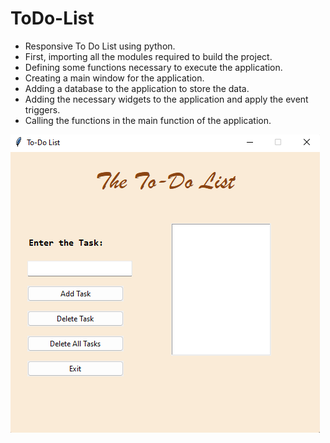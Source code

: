# ToDo-List

* Responsive To Do List using python.
* First, importing all the modules required to build the project.
* Defining some functions necessary to execute the application.
* Creating a main window for the application.
* Adding a database to the application to store the data.
* Adding the necessary widgets to the application and apply the event triggers.
* Calling the functions in the main function of the application.

<img src="output\img.png">
